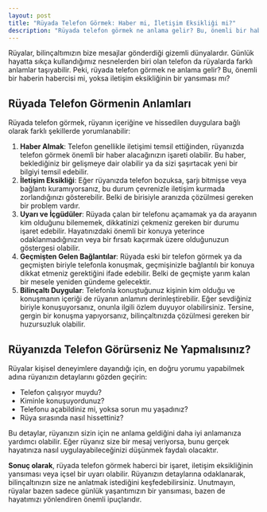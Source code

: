 ```yaml
---
layout: post
title: "Rüyada Telefon Görmek: Haber mi, İletişim Eksikliği mi?"
description: "Rüyada telefon görmek ne anlama gelir? Bu, önemli bir haberin habercisi mi, yoksa iletişim eksikliğinin bir yansıması mı?"
---
```


Rüyalar, bilinçaltımızın bize mesajlar gönderdiği gizemli dünyalardır. Günlük hayatta sıkça kullandığımız nesnelerden biri olan telefon da rüyalarda farklı anlamlar taşıyabilir. Peki, rüyada telefon görmek ne anlama gelir? Bu, önemli bir haberin habercisi mi, yoksa iletişim eksikliğinin bir yansıması mı?

## Rüyada Telefon Görmenin Anlamları

Rüyada telefon görmek, rüyanın içeriğine ve hissedilen duygulara bağlı olarak farklı şekillerde yorumlanabilir:

1. **Haber Almak**: Telefon genellikle iletişimi temsil ettiğinden, rüyanızda telefon görmek önemli bir haber alacağınızın işareti olabilir. Bu haber, beklediğiniz bir gelişmeye dair olabilir ya da sizi şaşırtacak yeni bir bilgiyi temsil edebilir.
2. **İletişim Eksikliği**: Eğer rüyanızda telefon bozuksa, şarjı bitmişse veya bağlantı kuramıyorsanız, bu durum çevrenizle iletişim kurmada zorlandığınızı gösterebilir. Belki de birisiyle aranızda çözülmesi gereken bir problem vardır.
3. **Uyarı ve İçgüdüler**: Rüyada çalan bir telefonu açamamak ya da arayanın kim olduğunu bilememek, dikkatinizi çekmeniz gereken bir durumu işaret edebilir. Hayatınızdaki önemli bir konuya yeterince odaklanmadığınızın veya bir fırsatı kaçırmak üzere olduğunuzun göstergesi olabilir.
4. **Geçmişten Gelen Bağlantılar**: Rüyada eski bir telefon görmek ya da geçmişten biriyle telefonla konuşmak, geçmişinizle bağlantılı bir konuya dikkat etmeniz gerektiğini ifade edebilir. Belki de geçmişte yarım kalan bir mesele yeniden gündeme gelecektir.
5. **Bilinçaltı Duygular**: Telefonla konuştuğunuz kişinin kim olduğu ve konuşmanın içeriği de rüyanın anlamını derinleştirebilir. Eğer sevdiğiniz biriyle konuşuyorsanız, onunla ilgili özlem duyuyor olabilirsiniz. Tersine, gergin bir konuşma yapıyorsanız, bilinçaltınızda çözülmesi gereken bir huzursuzluk olabilir.

## Rüyanızda Telefon Görürseniz Ne Yapmalısınız?

Rüyalar kişisel deneyimlere dayandığı için, en doğru yorumu yapabilmek adına rüyanızın detaylarını gözden geçirin:

- Telefon çalışıyor muydu?
- Kiminle konuşuyordunuz?
- Telefonu açabildiniz mi, yoksa sorun mu yaşadınız?
- Rüya sırasında nasıl hissettiniz?

Bu detaylar, rüyanızın sizin için ne anlama geldiğini daha iyi anlamanıza yardımcı olabilir. Eğer rüyanız size bir mesaj veriyorsa, bunu gerçek hayatınıza nasıl uygulayabileceğinizi düşünmek faydalı olacaktır.

**Sonuç olarak**, rüyada telefon görmek haberci bir işaret, iletişim eksikliğinin yansıması veya içsel bir uyarı olabilir. Rüyanızın detaylarına odaklanarak, bilinçaltınızın size ne anlatmak istediğini keşfedebilirsiniz. Unutmayın, rüyalar bazen sadece günlük yaşantımızın bir yansıması, bazen de hayatımızı yönlendiren önemli ipuçlarıdır.